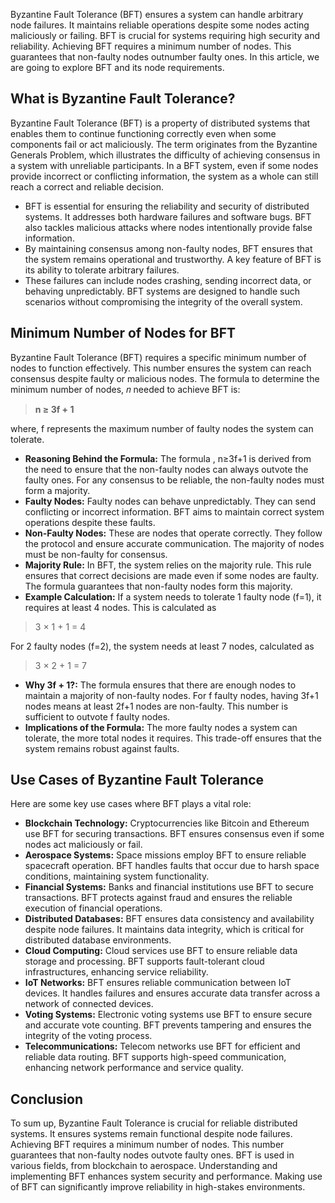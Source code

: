 Byzantine Fault Tolerance (BFT) ensures a system can handle arbitrary node failures. It maintains reliable operations despite some nodes acting maliciously or failing. BFT is crucial for systems requiring high security and reliability. Achieving BFT requires a minimum number of nodes. This guarantees that non-faulty nodes outnumber faulty ones. In this article, we are going to explore BFT and its node requirements.

What is Byzantine Fault Tolerance?
----------------------------------

Byzantine Fault Tolerance (BFT) is a property of distributed systems that enables them to continue functioning correctly even when some components fail or act maliciously. The term originates from the Byzantine Generals Problem, which illustrates the difficulty of achieving consensus in a system with unreliable participants. In a BFT system, even if some nodes provide incorrect or conflicting information, the system as a whole can still reach a correct and reliable decision.

*   BFT is essential for ensuring the reliability and security of distributed systems. It addresses both hardware failures and software bugs. BFT also tackles malicious attacks where nodes intentionally provide false information.
*   By maintaining consensus among non-faulty nodes, BFT ensures that the system remains operational and trustworthy. A key feature of BFT is its ability to tolerate arbitrary failures.
*   These failures can include nodes crashing, sending incorrect data, or behaving unpredictably. BFT systems are designed to handle such scenarios without compromising the integrity of the overall system.

Minimum Number of Nodes for BFT
-------------------------------

Byzantine Fault Tolerance (BFT) requires a specific minimum number of nodes to function effectively. This number ensures the system can reach consensus despite faulty or malicious nodes. The formula to determine the minimum number of nodes, 𝑛 needed to achieve BFT is:

> ****n ≥ 3f + 1****

where, f represents the maximum number of faulty nodes the system can tolerate.

*   ****Reasoning Behind the Formula:**** The formula , n≥3f+1 is derived from the need to ensure that the non-faulty nodes can always outvote the faulty ones. For any consensus to be reliable, the non-faulty nodes must form a majority.
*   ****Faulty Nodes:**** Faulty nodes can behave unpredictably. They can send conflicting or incorrect information. BFT aims to maintain correct system operations despite these faults.
*   ****Non-Faulty Nodes:**** These are nodes that operate correctly. They follow the protocol and ensure accurate communication. The majority of nodes must be non-faulty for consensus.
*   ****Majority Rule:**** In BFT, the system relies on the majority rule. This rule ensures that correct decisions are made even if some nodes are faulty. The formula guarantees that non-faulty nodes form this majority.
*   ****Example Calculation:**** If a system needs to tolerate 1 faulty node (f=1), it requires at least 4 nodes. This is calculated as

> 3 × 1 + 1 = 4

For 2 faulty nodes (f=2), the system needs at least 7 nodes, calculated as

> 3 × 2 + 1 = 7

*   ****Why 3f + 1?:**** The formula ensures that there are enough nodes to maintain a majority of non-faulty nodes. For f faulty nodes, having 3f+1 nodes means at least 2f+1 nodes are non-faulty. This number is sufficient to outvote f faulty nodes.
*   ****Implications of the Formula:**** The more faulty nodes a system can tolerate, the more total nodes it requires. This trade-off ensures that the system remains robust against faults.

Use Cases of Byzantine Fault Tolerance
--------------------------------------

Here are some key use cases where BFT plays a vital role:

*   ****Blockchain Technology:**** Cryptocurrencies like Bitcoin and Ethereum use BFT for securing transactions. BFT ensures consensus even if some nodes act maliciously or fail.
*   ****Aerospace Systems:**** Space missions employ BFT to ensure reliable spacecraft operation. BFT handles faults that occur due to harsh space conditions, maintaining system functionality.
*   ****Financial Systems:**** Banks and financial institutions use BFT to secure transactions. BFT protects against fraud and ensures the reliable execution of financial operations.
*   ****Distributed Databases:**** BFT ensures data consistency and availability despite node failures. It maintains data integrity, which is critical for distributed database environments.
*   ****Cloud Computing:**** Cloud services use BFT to ensure reliable data storage and processing. BFT supports fault-tolerant cloud infrastructures, enhancing service reliability.
*   ****IoT Networks:**** BFT ensures reliable communication between IoT devices. It handles failures and ensures accurate data transfer across a network of connected devices.
*   ****Voting Systems:**** Electronic voting systems use BFT to ensure secure and accurate vote counting. BFT prevents tampering and ensures the integrity of the voting process.
*   ****Telecommunications:**** Telecom networks use BFT for efficient and reliable data routing. BFT supports high-speed communication, enhancing network performance and service quality.

Conclusion
----------

To sum up, Byzantine Fault Tolerance is crucial for reliable distributed systems. It ensures systems remain functional despite node failures. Achieving BFT requires a minimum number of nodes. This number guarantees that non-faulty nodes outvote faulty ones. BFT is used in various fields, from blockchain to aerospace. Understanding and implementing BFT enhances system security and performance. Making use of BFT can significantly improve reliability in high-stakes environments.